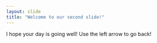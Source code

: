 ```yaml
---
layout: slide
title: "Welcome to our second slide!"
---
```

I hope your day is going well!
Use the left arrow to go back!

